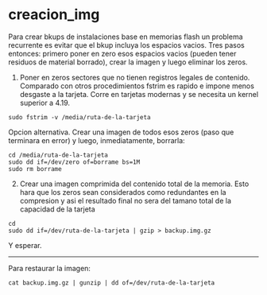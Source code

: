 # creacion_img
Para crear bkups de instalaciones base en memorias flash un problema recurrente es evitar que el bkup incluya los espacios vacios. Tres pasos entonces: primero poner en zero esos espacios vacios (pueden tener residuos de material borrado), crear la imagen y luego eliminar los zeros.

1. Poner en zeros sectores que no tienen registros legales de contenido. Comparado con otros procedimientos fstrim es rapido e impone menos desgaste a la tarjeta. Corre en tarjetas modernas y se necesita un kernel superior a 4.19.

```
sudo fstrim -v /media/ruta-de-la-tarjeta
```

Opcion alternativa. Crear una imagen de todos esos zeros (paso que terminara en error) y luego, inmediatamente, borrarla:

```
cd /media/ruta-de-la-tarjeta
sudo dd if=/dev/zero of=borrame bs=1M
sudo rm borrame
```

2. Crear una imagen comprimida del contenido total de la memoria. Esto hara que los zeros sean considerados como redundantes en la compresion y asi el resultado final no sera del tamano total de la capacidad de la tarjeta
```
cd
sudo dd if=/dev/ruta-de-la-tarjeta | gzip > backup.img.gz
```

Y esperar.

--------------

Para restaurar la imagen:

```
cat backup.img.gz | gunzip | dd of=/dev/ruta-de-la-tarjeta
```
